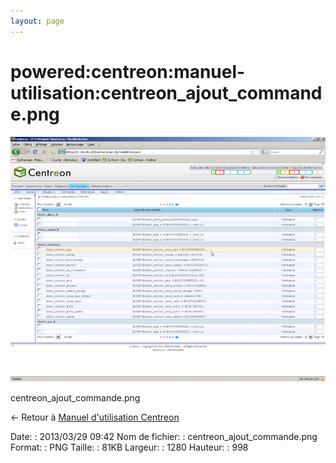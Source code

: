 ```yaml
---
layout: page
---
```


powered:centreon:manuel-utilisation:centreon\_ajout\_commande.png
=================================================================

[![centreon\_ajout\_commande.png](../../../../assets/media/powered/centreon/manuel-utilisation/centreon_ajout_commande.png@cache=&w=900&h=701 "centreon_ajout_commande.png")](../../../../assets/media/powered/centreon/manuel-utilisation/centreon_ajout_commande.png@cache= "Afficher le fichier original")

centreon\_ajout\_commande.png

← Retour à [Manuel d'utilisation
Centreon](../../../../centreon/manuel-utilisation/start.html "centreon:manuel-utilisation:start")

Date:
:   2013/03/29 09:42
Nom de fichier:
:   centreon\_ajout\_commande.png
Format:
:   PNG
Taille:
:   81KB
Largeur:
:   1280
Hauteur:
:   998

